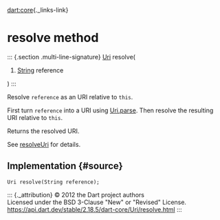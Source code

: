 [dart:core](../../dart-core/dart-core-library){._links-link}

resolve method
==============

::: {.section .multi-line-signature}
[Uri](../uri-class) resolve(

1.  [String](../string-class) reference

)
:::

Resolve `reference` as an URI relative to `this`.

First turn `reference` into a URI using [Uri.parse](parse). Then resolve
the resulting URI relative to `this`.

Returns the resolved URI.

See [resolveUri](resolveuri) for details.

Implementation {#source}
--------------

``` {.language-dart data-language="dart"}
Uri resolve(String reference);
```

::: {._attribution}
© 2012 the Dart project authors\
Licensed under the BSD 3-Clause \"New\" or \"Revised\" License.\
<https://api.dart.dev/stable/2.18.5/dart-core/Uri/resolve.html>
:::
